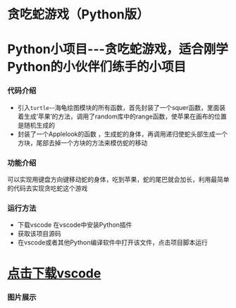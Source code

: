 # 贪吃蛇游戏（Python版）
# Python小项目---贪吃蛇游戏，适合刚学Python的小伙伴们练手的小项目


### 代码介绍 
- 引入`turtle`--海龟绘图模块的所有函数，首先封装了一个squer函数，里面装着生成‘苹果’的方法，调用了random库中的range函数，使苹果在画布的位置是随机生成的
- 封装了一个Applelook的函数 ，生成蛇的身体，再调用递归使蛇头部生成一个方块，尾部去掉一个方块的方法来模仿蛇的移动

### 功能介绍
可以实现用键盘方向键移动蛇的身体，吃到苹果，蛇的尾巴就会加长，利用最简单的代码去实现贪吃蛇这个游戏

### 运行方法
- 下载vscode 在vscode中安装Python插件
- 获取该项目源码
- 在vscode或者其他Python编译软件中打开该文件，点击项目脚本运行

# [点击下载vscode](https://code.visualstudio.com/docs/?dv=win64user)
### 图片展示
